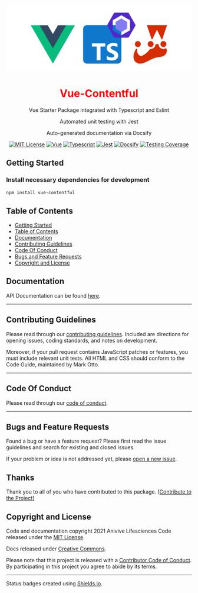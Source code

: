 <div style="text-align:center" align="center">

![Package Logo](assets/vue-ts-eslint-jest.png)

# <span style="color: red">Vue-Contentful</span>

Vue Starter Package integrated with Typescript and Eslint

Automated unit testing with Jest

Auto-generated documentation via Docsify

[![MIT License](https://img.shields.io/badge/license-MIT-brightgreen)](/templates/LICENSE.md)
[![Vue](https://img.shields.io/badge/vue-3.0.5-%2342b883)](https://v3.vuejs.org/)
[![Typescript](https://img.shields.io/badge/typescript-4.1.3-blue)](https://www.typescriptlang.org/)
[![Jest](https://img.shields.io/badge/jest-26.6.3-red)](https://jestjs.io/en/)
[![Docsify](https://img.shields.io/badge/docsify-4.11.6-green)](https://docsify.js.org/#/)
[![Testing Coverage](https://img.shields.io/badge/coverage-0%25-yellow)](https://github.com/Anivive/vue-package-starter)

</div> 



## Getting Started
### Install necessary dependencies for development
```
npm install vue-contentful
```


## Table of Contents

* [Getting Started](#getting-started)
* [Table of Contents](#table-of-contents)
* [Documentation](#documentation)
* [Contributing Guidelines](#contributing-guidelines)
* [Code Of Conduct](#code-of-conduct)
* [Bugs and Feature Requests](#bugs-and-feature-requests)
* [Copyright and License](#copyright-and-license)


## Documentation
API Documentation can be found [here](./docs/index.html).

---



## Contributing Guidelines
Please read through our [contributing guidelines](CONTRIBUTING.md). Included are directions
for opening issues, coding standards, and notes on development.

Moreover, if your pull request contains JavaScript patches or features, you must include relevant
unit tests. All HTML and CSS should conform to the Code Guide, maintained by Mark Otto.

---



## Code Of Conduct
Please read through our [code of conduct](CODE_OF_CONDUCT.md).

---



## Bugs and Feature Requests
Found a bug or have a feature request? Please first read the issue guidelines and search for
existing and closed issues.

If your problem or idea is not addressed yet, please
[open a new issue](https://github.com/Anivive/vue-package-starter/issues).



## Thanks
Thank you to all of you who have contributed to this package.
[[Contribute to the Project](CONTRIBUTING.md)]



## Copyright and License
Code and documentation copyright 2021 Anivive Lifesciences Code released under the [MIT License](LICENSE.md).

Docs released under [Creative Commons](https://creativecommons.org/licenses/by/3.0/).

Please note that this project is released with a [Contributor Code of Conduct](CODE_OF_CONDUCT.md).
By participating in this project you agree to abide by its terms.



---



Status badges created using [Shields.io](https://github.com/badges/shields).
